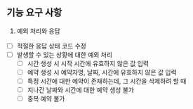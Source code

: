## 기능 요구 사항

1. 예외 처리와 응답
- [ ] 적절한 응답 상태 코드 수정
- [ ] 발생할 수 있는 상황에 대한 예외 처리
  - [ ] 시간 생성 시 시작 시간에 유효하지 않은 값 입력
  - [ ] 예약 생성 시 예약자명, 날짜, 시간에 유효하지 않은 값 입력
  - [ ] 특정 시간에 대한 예약이 존재하는데, 그 시간을 삭제하려 할 때
  - [ ] 지나간 날짜와 시간에 대한 예약 생성 불가
  - [ ] 중복 예약 불가